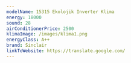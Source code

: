 ```yaml
---
modelName: 15315 Ekolojik Inverter Klima
energy: 18000
sound: 28
airConditionerPrice: 2500
klimaImage: /images/klima1.png
energyClass: A++
brand: Sinclair
linkToWebsite: https://translate.google.com/
---
```

